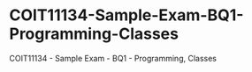 # COIT11134-Sample-Exam-BQ1-Programming-Classes
COIT11134 - Sample Exam - BQ1 - Programming, Classes
